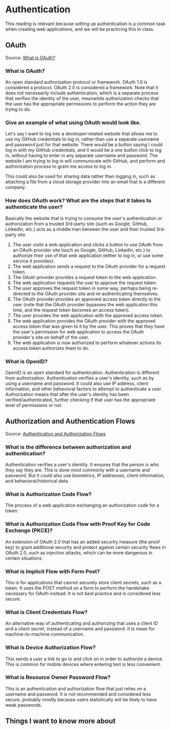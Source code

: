 # Authentication

This reading is relevant because setting up authentication is a common task when creating web applications, and we will be practicing this in class.

## OAuth

Source: [What is OAuth?](https://www.csoonline.com/article/3216404/what-is-oauth-how-the-open-authorization-framework-works.html)

### What is OAuth?

An open standard authorization protocol or framework. OAuth 1.0 is considered a protocol. OAuth 2.0 is considered a framework. Note that it does not necessarily include authentication, which is a separate process that verifies the identity of the user, meanwhile authorization checks that the user has the appropriate permissions to perform the action they are trying to do.

### Give an example of what using OAuth would look like.

Let's say I want to log into a developer-related website that allows me to use my GitHub credentials to log in, rather than use a separate username and password just for that website. There would be a button saying I could log in with my GitHub credentials, and it would be a one button click to log in, without having to enter in any separate username and password. The website I am trying to log in will communicate with GitHub, and perform and authorization process to grant me access to log in.

This could also be used for sharing data rather than logging in, such as attaching a file from a cloud storage provider into an email that is a different company.

### How does OAuth work? What are the steps that it takes to authenticate the user?

Basically the website that is trying to consume the user's authentication or authorization from a trusted 3rd-party site (such as Google, GitHub, LinkedIn, etc.) acts as a middle man between the user and their trusted 3rd-party site.

1. The user visits a web application and clicks a button to use OAuth from an OAuth provider site (such as Google, GitHub, LinkedIn, etc.) to authorize their use of that web application (either to log in, or use some service it provides).
2. The web application sends a request to the OAuth provider for a request token.
3. The OAuth provider provides a request token to the web application.
4. The web application requests the user to approve the request token.
5. The user approves the request token in some way, perhaps being re-directed to the OAuth provider site and re-authenticating themselves.
6. The OAuth provider provides an approved access token directly to the user (note that the OAuth provider bypasses the web application this time, and the request token becomes an access token).
7. The user provides the web application with the approved access token.
8. The web application provides the OAuth provider with the approved access token that was given to it by the user. This proves that they have the user's permission for web application to access the OAuth provider's site on behalf of the user.
9. The web application is now authorized to perform whatever actions its access token authorizes them to do.

### What is OpenID?

OpenID is an open standard for authentication. Authentication is different from authorization. Authentication verifies a user's identity, such as by using a username and password. It could also use IP address, client information, and other behavioral factors to attempt to authenticate a user. Authorization means that after the user's identity has been verified/authenticated, further checking if that user has the appropriate level of permissions or not.

## Authorization and Authentication Flows

Source: [Authentication and Authorization Flows](https://auth0.com/docs/get-started/authentication-and-authorization-flow)

### What is the difference between authorization and authentication?

Authentication verifies a user's identity. It ensures that the person is who they say they are. This is done most commonly with a username and password. But it could also use biometrics, IP addresses, client information, and behavioral/historical data.

### What is Authorization Code Flow?

The process of a web application exchanging an authorization code for a token.

### What is Authorization Code Flow with Proof Key for Code Exchange (PKCE)?

An extension of OAuth 2.0 that has an added security measure (the proof key) to grant additional security and protect against certain security flaws in OAuth 2.0, such as injection attacks, which can be more dangerous in certain situations.

### What is Implicit Flow with Form Post?

This is for applications that cannot securely store client secrets, such as a token. It uses the POST method on a form to perform the handshake necessary for OAuth instead. It is not best practice and is considered less secure.

### What is Client Credentials Flow?

An alternative way of authenticating and authorizing that uses a client ID and a client secret, instead of a username and password. It is mean for machine-to-machine communication.

### What is Device Authorization Flow?

This sends a user a link to go to and click on in order to authorize a device. This is common for mobile devices where entering text is less convenient.

### What is Resource Owner Password Flow?

This is an authentication and authorization flow that just relies on a username and password. It is not recommended and considered less secure, probably mostly because users statistically will be likely to have weak passwords.

## Things I want to know more about
